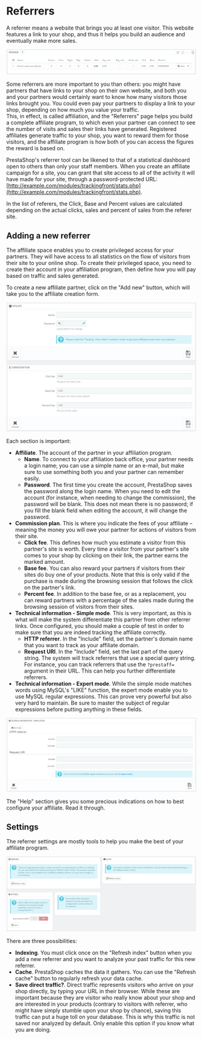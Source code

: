 # Referrers

A referrer means a website that brings you at least one visitor. This website features a link to your shop, and thus it helps you build an audience and eventually make more sales.

![](<../../../../.gitbook/assets/43089936 (4) (4) (3).png>)

Some referrers are more important to you than others: you might have partners that have links to your shop on their own website, and both you and your partners would certainly want to know how many visitors those links brought you. You could even pay your partners to display a link to your shop, depending on how much you value your traffic.\
This, in effect, is called affiliation, and the "Referrers" page helps you build a complete affiliate program, to which even your partner can connect to see the number of visits and sales their links have generated. Registered affiliates generate traffic to your shop, you want to reward them for those visitors, and the affiliate program is how both of you can access the figures the reward is based on.

PrestaShop's referrer tool can be likened to that of a statistical dashboard open to others than only your staff members. When you create an affiliate campaign for a site, you can grant that site access to all of the activity it will have made for your site, through a password-protected URL: [http://example.com/modules/trackingfront/stats.php](http://example.com/modules/trackingfront/stats.php).

In the list of referers, the Click, Base and Percent values are calculated depending on the actual clicks, sales and percent of sales from the referer site.

## Adding a new referrer <a href="#referrers-addinganewreferrer" id="referrers-addinganewreferrer"></a>

The affiliate space enables you to create privileged access for your partners. They will have access to all statistics on the flow of visitors from their site to your online shop. To create their privileged space, you need to create their account in your affiliation program, then define how you will pay based on traffic and sales generated.

To create a new affiliate partner, click on the "Add new" button, which will take you to the affiliate creation form.

![](<../../../../.gitbook/assets/43089930 (4) (4) (3).png>)

Each section is important:

* **Affiliate**. The account of the partner in your affiliation program.
  * **Name**. To connect to your affiliation back office, your partner needs a login name; you can use a simple name or an e-mail, but make sure to use something both you and your partner can remember easily.
  * **Password**. The first time you create the account, PrestaShop saves the password along the login name. When you need to edit the account (for instance, when needing to change the commission), the password will be blank. This does not mean there is no password; if you fill the blank field when editing the account, it will change the password.
* **Commission plan**. This is where you indicate the fees of your affiliate – meaning the money you will owe your partner for actions of visitors from their site.
  * **Click fee**. This defines how much you estimate a visitor from this partner's site is worth. Every time a visitor from your partner's site comes to your shop by clicking on their link, the partner earns the marked amount.
  * **Base fee**. You can also reward your partners if visitors from their sites do buy one of your products. Note that this is only valid if the purchase is made during the browsing session that follows the click on the partner's link.
  * **Percent fee**. In addition to the base fee, or as a replacement, you can reward partners with a percentage of the sales made during the browsing session of visitors from their sites.
* **Technical information - Simple mode**. This is very important, as this is what will make the system differentiate this partner from other referrer links. Once configured, you should make a couple of test in order to make sure that you are indeed tracking the affiliate correctly.
  * **HTTP referrer**. In the "Include" field, set the partner's domain name that you want to track as your affiliate domain.
  * **Request URI**. In the "Include" field, set the last part of the query string. The system will track referrers that use a special query string. For instance, you can track referrers that use the `?prestaff=` argument in their URL. This can help you further differentiate referrers.
* **Technical information - Expert mode**. While the simple mode matches words using MySQL's "LIKE" function, the expert mode enable you to use MySQL regular expressions. This can prove very powerful but also very hard to maintain. Be sure to master the subject of regular expressions before putting anything in these fields.

![](<../../../../.gitbook/assets/43089933 (4) (4) (3).png>)

The "Help" section gives you some precious indications on how to best configure your affiliate. Read it through.

## Settings <a href="#referrers-settings" id="referrers-settings"></a>

The referrer settings are mostly tools to help you make the best of your affiliate program.

![](<../../../../.gitbook/assets/43089934 (4) (4) (3).png>)

There are three possibilities:

* **Indexing**. You must click once on the "Refresh index" button when you add a new referrer and you want to analyze your past traffic for this new referrer.
* **Cache**. PrestaShop caches the data it gathers. You can use the "Refresh cache" button to regularly refresh your data cache.
* **Save direct traffic?**. Direct traffic represents visitors who arrive on your shop directly, by typing your URL in their browser. While these are important because they are visitor who really know about your shop and are interested in your products (contrary to visitors with referrer, who might have simply stumble upon your shop by chance), saving this traffic can put a huge toll on your database. This is why this traffic is not saved nor analyzed by default. Only enable this option if you know what you are doing.
